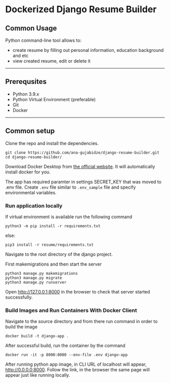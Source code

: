 # Dockerized Django Resume Builder

## Common Usage
Python command-line tool allows to:
- create resume by filling out personal information, education background and etc
- view created resume, edit or delete it

---
## Prerequsites
- Python 3.9.x
- Python Virtual Environment (preferable)
- Git
- Docker
---
## Common setup
Clone the repo and install the dependencies.
```
git clone https://github.com/ana-gujabidze/django-resume-builder.git
cd django-resume-builder/
```

Download Docker Desktop from [the official website](https://docs.docker.com/desktop/). It will automatically install docker for you.

The app has required paramter in settings SECRET_KEY that was moved to .env file. Create `.env` file similar to `.env_sample` file and specify environmental variables.

### Run application locally

If virtual environment is available run the following command

```
python3 -m pip install -r requirements.txt
```

else:
```
pip3 install -r resume/requirements.txt
``` 

Navigate to the root directory of the django project.

First makemigrations and then start the server
```
python3 manage.py makemigrations
python3 manage.py migrate
python3 manage.py runserver
```
Open http://127.0.0.1:8000 in the browser to check that server started successfully.

### Build Images and Run Containers With Docker Client

Navigate to the source directory and from there run command in order to build the image
```
docker build -t django-app .
```
After successful build, run the container by the command
```
docker run -it -p 8000:8000 --env-file .env django-app
```

After running python app image, in CLI URL of localhost will appear, http://0.0.0.0:8000.
Follow the link, in the browser the same page will appear just like running locally. 
